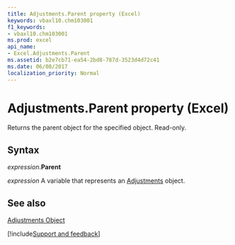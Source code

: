 ```yaml
---
title: Adjustments.Parent property (Excel)
keywords: vbaxl10.chm103001
f1_keywords:
- vbaxl10.chm103001
ms.prod: excel
api_name:
- Excel.Adjustments.Parent
ms.assetid: b2e7cb71-ea54-2bd8-787d-3523d4d72c41
ms.date: 06/08/2017
localization_priority: Normal
---
```



# Adjustments.Parent property (Excel)

Returns the parent object for the specified object. Read-only.


## Syntax

_expression_.**Parent**

_expression_ A variable that represents an [Adjustments](Excel.Adjustments.md) object.


## See also


[Adjustments Object](Excel.Adjustments.md)

[!include[Support and feedback](~/includes/feedback-boilerplate.md)]